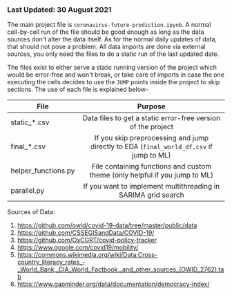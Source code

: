 ### Last Updated: 30 August 2021

The main project file is `coronavirus-future-prediction.ipynb`. A normal cell-by-cell run of the file should be good enough as long as the data sources don't alter the data itself. As for the normal daily updates of data, that should not pose a problem. All data imports are done via external sources, you only need the files to do a static run of the last updated date.

The files exist to either serve a static running version of the project which would be error-free and won't break, or take care of imports in case the one executing the cells decides to use the `JUMP` points inside the project to skip sections. The use of each file is explained below-


| File        |    Purpose        |
| ------------- |:-------------:|
| static_\*.csv      | Data files to get a static error-free version of the project |
| final_\*.csv      | If you skip preprocessing and jump directly to EDA (`final_world_df.csv` if jump to ML)     |
| helper_functions.py | File containing functions and custom theme (only helpful if you jump to ML)      |
| parallel.py | If you want to implement multithreading in SARIMA grid search      |

Sources of Data:
1. https://github.com/owid/covid-19-data/tree/master/public/data
2. https://github.com/CSSEGISandData/COVID-19/
3. https://github.com/OxCGRT/covid-policy-tracker
4. https://www.google.com/covid19/mobility/
5. https://commons.wikimedia.org/wiki/Data:Cross-country_literacy_rates_-_World_Bank,_CIA_World_Factbook,_and_other_sources_(OWID_2762).tab
6. https://www.gapminder.org/data/documentation/democracy-index/
